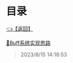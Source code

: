 # 目录  


[👈【返回】](/--目录--/Unity笔记/游戏性系统/--目录--游戏性系统)  


[📜Buff系统实现思路](/Unity笔记/游戏性系统/技能和Buff系统/Buff系统实现思路)  







> 2023/8/15 14:18:53
